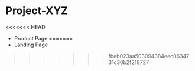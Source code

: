 # Project-XYZ

<<<<<<< HEAD
- Product Page
=======
- Landing Page
>>>>>>> fbeb023aa503094384eec0634731c30b2f218727
